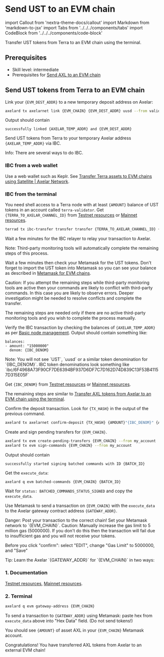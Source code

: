 # Send UST to an EVM chain

import Callout from 'nextra-theme-docs/callout'
import Markdown from 'markdown-to-jsx'
import Tabs from '../../../components/tabs'
import CodeBlock from '../../../components/code-block'

Transfer UST tokens from Terra to an EVM chain using the terminal.

## Prerequisites

- Skill level: intermediate
- Prerequisites for [Send AXL to an EVM chain](./axl-to-evm)

## Send UST tokens from Terra to an EVM chain

Link your `{EVM_DEST_ADDR}` to a new temporary deposit address on Axelar:

```bash
axelard tx axelarnet link {EVM_CHAIN} {EVM_DEST_ADDR} uusd --from validator
```

Output should contain

```
successfully linked {AXELAR_TEMP_ADDR} and {EVM_DEST_ADDR}
```

Send UST tokens from Terra to your temporary Axelar address `{AXELAR_TEMP_ADDR}` via IBC.

<Callout emoji="ℹ️">
  Info: There are several ways to do IBC.

### IBC from a web wallet

Use a web wallet such as Keplr. See [Transfer Terra assets to EVM chains using Satellite | Axelar Network](https://axelar.network/transfer-terra-assets-to-evm-chains-using-satellite).

### IBC from the terminal

You need shell access to a Terra node with at least `{AMOUNT}` balance of UST tokens in an account called `terra-validator`.
Get `{TERRA_TO_AXELAR_CHANNEL_ID}` from [Testnet resources](/resources/testnet) or [Mainnet resources](resources/mainnet).

```bash
terrad tx ibc-transfer transfer transfer {TERRA_TO_AXELAR_CHANNEL_ID} {AXELAR_TEMP_ADDR} --packet-timeout-timestamp 0 --packet-timeout-height "0-20000" {AMOUNT}uusd --gas-prices 0.15uusd --from terra-validator -y -b block
```

</Callout>

Wait a few minutes for the IBC relayer to relay your transaction to Axelar.

<Callout emoji="📝">
  Note: Third-party monitoring tools will automatically complete the remaining steps of this process.

Wait a few minutes then check your Metamask for the UST tokens. Don't forget to import the UST token into Metamask so you can see your balance as described in [Metamask for EVM chains](/resources/metamask).
</Callout>

<Callout type="warning" emoji="⚠️">
  Caution: If you attempt the remaining steps while third-party monitoring tools are active then your commands are likely to conflict with third-party commands. In this case you are likely to observe errors. Deeper investigation might be needed to resolve conflicts and complete the transfer.

The remaining steps are needed only if there are no active third-party monitoring tools and you wish to complete the process manually.
</Callout>

Verify the IBC transaction by checking the balances of `{AXELAR_TEMP_ADDR}` as per [Basic node management](/node/basic). Output should contain something like:

```
balances:
- amount: "15000000"
  denom: {IBC_DENOM}
```

<Callout emoji="📝">
  Note: You will not see `UST`, `uusd` or a similar token denomination for `{IBC_DENOM}`. IBC token denominations look something like `ibc/6F4968A73F90CF7DE6394BF937D6DF7C7D162D74D839C13F53B41157D315E05F`
</Callout>

Get `{IBC_DENOM}` from [Testnet resources](/resources/testnet) or [Mainnet resources](/resources/mainnet).

The remaining steps are similar to [Transfer AXL tokens from Axelar to an EVM chain using the terminal](./axl-to-evm).

Confirm the deposit transaction. Look for `{TX_HASH}` in the output of the previous command.

```bash
axelard tx axelarnet confirm-deposit {TX_HASH} {AMOUNT}"{IBC_DENOM}" {AXELAR_TEMP_ADDR} --from my_account
```

Create and sign pending transfers for `{EVM_CHAIN}`.

```bash
axelard tx evm create-pending-transfers {EVM_CHAIN} --from my_account
axelard tx evm sign-commands {EVM_CHAIN} --from my_account
```

Output should contain

```
successfully started signing batched commands with ID {BATCH_ID}
```

Get the `execute_data`:

```bash
axelard q evm batched-commands {EVM_CHAIN} {BATCH_ID}
```

Wait for `status: BATCHED_COMMANDS_STATUS_SIGNED` and copy the `execute_data`.

Use Metamask to send a transaction on `{EVM_CHAIN}` with the `execute_data` to the Axelar gateway contract address `{GATEWAY_ADDR}`.

<Callout type="error" emoji="🔥">
  Danger: Post your transaction to the correct chain! Set your Metamask network to `{EVM_CHAIN}`.
</Callout>

<Callout type="warning" emoji="⚠️">
  Caution: Manually increase the gas limit to 5 million gas (5000000). If you don't do this then the transaction will fail due to insufficient gas and you will not receive your tokens.

Before you click "confirm": select "EDIT", change "Gas Limit" to 5000000, and "Save"
</Callout>

<Callout emoji="💡">
  Tip: Learn the Axelar `{GATEWAY_ADDR}` for `{EVM_CHAIN}` in two ways:

### 1. Documentation

[Testnet resources](/resources/testnet), [Mainnet resources](/resources/mainnet).

### 2. Terminal

```bash
axelard q evm gateway-address {EVM_CHAIN}
```

</Callout>

To send a transaction to `{GATEWAY_ADDR}` using Metamask: paste hex from `execute_data` above into "Hex Data" field. (Do not send tokens!)

You should see `{AMOUNT}` of asset AXL in your `{EVM_CHAIN}` Metamask account.

Congratulations! You have transferred AXL tokens from Axelar to an external EVM chain!
